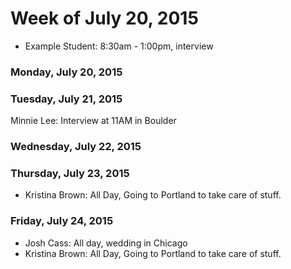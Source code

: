 # Week of July 20, 2015

* Example Student: 8:30am - 1:00pm, interview

### Monday, July 20, 2015

### Tuesday, July 21, 2015
Minnie Lee: Interview at 11AM in Boulder
### Wednesday, July 22, 2015

### Thursday, July 23, 2015

* Kristina Brown: All Day, Going to Portland to take care of stuff.

### Friday, July 24, 2015

* Josh Cass: All day, wedding in Chicago
* Kristina Brown: All Day, Going to Portland to take care of stuff.
